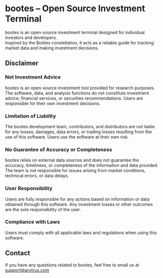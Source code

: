 # bootes – Open Source Investment Terminal

bootes is an open-source investment terminal designed for individual investors and developers.  
Inspired by the Boötes constellation, it acts as a reliable guide for tracking market data and making investment decisions.


## Disclaimer
### Not Investment Advice
bootes is an open-source investment tool provided for research purposes. The software, data, and analysis functions do not constitute investment advice, financial services, or securities recommendations. Users are responsible for their own investment decisions.

### Limitation of Liability
The bootes development team, contributors, and distributors are not liable for any losses, damages, data errors, or trading losses resulting from the use of this software. Users use the software at their own risk.

### No Guarantee of Accuracy or Completeness
bootes relies on external data sources and does not guarantee the accuracy, timeliness, or completeness of the information and data provided. The team is not responsible for issues arising from market conditions, technical errors, or data delays.

### User Responsibility
Users are fully responsible for any actions based on information or data obtained through this software. Any investment losses or other outcomes are the sole responsibility of the user.

### Compliance with Laws
Users must comply with all applicable laws and regulations when using this software.


## Contact
If you have any questions related to bootes, feel free to email us at support@arxtrus.com
